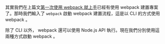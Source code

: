 其實我們在上篇文[第一次使用 webpack 就上手](../05-first-webpack/README.md)已經有使用 webpack 建置專案了。那時我們輸入了 `webpack` 啟動 webpack 建置流程，這是以 CLI 的方式使用 webpack 。

除了 CLI 以外， webpack 還可以使用 Node.js API 執行。現在我們分別使用這兩種方式啟動 webpack 。

